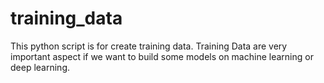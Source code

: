 # training_data
This python script is for create training data. Training Data are very important aspect if we want to build some models on machine learning or deep learning.
